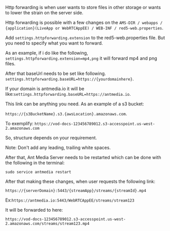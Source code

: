 Http forwarding is when user wants to store files in other storage or wants to lower the strain on the server side.

Http forwarding is possible  with a few changes on the `AMS-DIR / webapps / {application}(LiveApp or WebRTCAppEE) / WEB-INF / red5-web.properties`. 

Add `settings.httpforwarding.extension` to the red5-web.properties file. But you need to specify what you want to forward. 

As an example, if i do like the following, `settings.httpforwarding.extension=mp4,png` it will forward mp4 and png files.

After that baseUrl needs to be set like following. `settings.httpforwarding.baseURL=https://{yourdomainhere}`. 

If your domain is antmedia.io it will be like:`settings.httpforwarding.baseURL=https://antmedia.io`.

This link can be anything you need. As an example of a s3 bucket: 

`https://{s3BucketName}.s3.{awsLocation}.amazonaws.com`.

To exemplify:
`https://vod-docs-123456789012.s3-accesspoint.us-west-2.amazonaws.com`

So, structure depends on your requirement.

Note: Don't add any leading, trailing white spaces.

After that, Ant Media Server needs to be restarted which can be done with the following in the terminal:

`sudo service antmedia restart`

After that making these changes, when user requests the following link:

`https://{serverDomain}:5443/{streamApp}/streams/{streamId}.mp4`

Ex:`https://antmedia.io:5443/WebRTCAppEE/streams/stream123`

It will be forwarded to here:

`https://vod-docs-123456789012.s3-accesspoint.us-west-2.amazonaws.com/streams/stream123.mp4`

